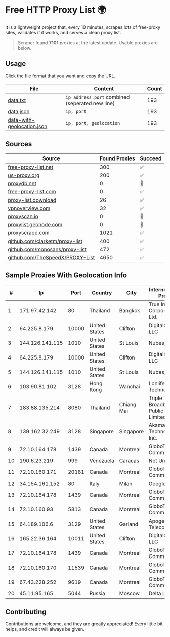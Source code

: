 
# Free HTTP Proxy List 🌍

It is a lightweight project that, every 10 minutes, scrapes lots of free-proxy sites, validates if it works, and serves a clean proxy list.


> Scraper found **7101** proxies at the latest update. Usable proxies are below.

## Usage

Click the file format that you want and copy the URL.


|File|Content|Count|
|----|-------|-----|
|[data.txt](https://raw.githubusercontent.com/themiralay/Proxy-List-World/master/data.txt)|`ip_address:port` combined (seperated new line)|193|
|[data.json](https://raw.githubusercontent.com/themiralay/Proxy-List-World/master/data.json)|`ip, port`|193|
|[data-with-geolocation.json](https://raw.githubusercontent.com/themiralay/Proxy-List-World/master/data-with-geolocation.json)|`ip, port, geolocation`|193|

## Sources

|Source|Found Proxies|Succeed|
|------|-------------|-------|
|[free-proxy-list.net](https://free-proxy-list.net)|300|✅|
|[us-proxy.org](https://www.us-proxy.org)|200|✅|
|[proxydb.net](http://proxydb.net)|0|🚫|
|[free-proxy-list.com](https://free-proxy-list.com/?page=&port=&type%5B%5D=http&type%5B%5D=https&up_time=0&search=Search)|0|✅|
|[proxy-list.download](https://www.proxy-list.download/HTTP)|26|✅|
|[vpnoverview.com](https://vpnoverview.com/privacy/anonymous-browsing/free-proxy-servers)|32|✅|
|[proxyscan.io](https://www.proxyscan.io)|0|🚫|
|[proxylist.geonode.com](https://proxylist.geonode.com/api/proxy-list?limit=300&page=1&sort_by=lastChecked&sort_type=desc&protocols=http,https)|0|🚫|
|[proxyscrape.com](https://api.proxyscrape.com/v2/?request=displayproxies&protocol=http&timeout=10000&country=all&ssl=all&anonymity=all)|1021|✅|
|[github.com/clarketm/proxy-list](https://raw.githubusercontent.com/clarketm/proxy-list/master/proxy-list-raw.txt)|400|✅|
|[github.com/monosans/proxy-list](https://raw.githubusercontent.com/monosans/proxy-list/main/proxies/http.txt)|472|✅|
|[github.com/TheSpeedX/PROXY-List](https://raw.githubusercontent.com/TheSpeedX/PROXY-List/master/http.txt)|4650|✅|


## Sample Proxies With Geolocation Info

|#|Ip|Port|Country|City|Internet Service Provider|
|-|--|----|-------|----|-------------------------|
|1|171.97.42.142|80|Thailand|Bangkok|True Internet Corporation CO. Ltd.|
|2|64.225.8.179|10000|United States|Clifton|DigitalOcean, LLC|
|3|144.126.141.115|1010|United States|St Louis|Nubes, LLC|
|4|64.225.8.179|10000|United States|Clifton|DigitalOcean, LLC|
|5|144.126.141.115|1010|United States|St Louis|Nubes, LLC|
|6|103.90.81.102|3128|Hong Kong|Wanchai|Lonlife Technology Co.|
|7|183.88.135.214|8080|Thailand|Chiang Mai|Triple T Broadband Public Company Limited|
|8|139.162.32.249|3128|Singapore|Singapore|Akamai Technologies, Inc.|
|9|72.10.164.178|1439|Canada|Montreal|GloboTech Communications|
|10|190.6.23.219|999|Venezuela|Caracas|Net Uno|
|11|72.10.160.171|20181|Canada|Montreal|GloboTech Communications|
|12|34.154.161.152|80|Italy|Milan|Google LLC|
|13|72.10.164.178|1439|Canada|Montreal|GloboTech Communications|
|14|72.10.160.93|5813|Canada|Montreal|GloboTech Communications|
|15|64.189.106.6|3129|United States|Garland|Apogee Telecom Inc.|
|16|165.22.36.164|10011|United States|Clifton|DigitalOcean, LLC|
|17|72.10.164.178|1439|Canada|Montreal|GloboTech Communications|
|18|72.10.160.170|11539|Canada|Montreal|GloboTech Communications|
|19|67.43.228.252|9619|Canada|Montreal|GloboTech Communications|
|20|45.11.95.165|5044|Russia|Moscow|Delta Ltd|



## Contributing

Contributions are welcome, and they are greatly appreciated! Every
little bit helps, and credit will always be given.

